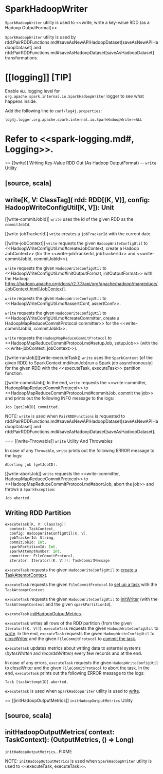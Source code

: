 # SparkHadoopWriter

`SparkHadoopWriter` utility is used to <<write, write a key-value RDD (as a Hadoop OutputFormat)>>.

`SparkHadoopWriter` utility is used by rdd:PairRDDFunctions.md#saveAsNewAPIHadoopDataset[saveAsNewAPIHadoopDataset] and rdd:PairRDDFunctions.md#saveAsHadoopDataset[saveAsHadoopDataset] transformations.

[[logging]]
[TIP]
====
Enable `ALL` logging level for `org.apache.spark.internal.io.SparkHadoopWriter` logger to see what happens inside.

Add the following line to `conf/log4j.properties`:

```
log4j.logger.org.apache.spark.internal.io.SparkHadoopWriter=ALL
```

Refer to <<spark-logging.md#, Logging>>.
====

== [[write]] Writing Key-Value RDD Out (As Hadoop OutputFormat) -- `write` Utility

[source, scala]
----
write[K, V: ClassTag](
  rdd: RDD[(K, V)],
  config: HadoopWriteConfigUtil[K, V]): Unit
----

[[write-commitJobId]]
`write` uses the id of the given RDD as the `commitJobId`.

[[write-jobTrackerId]]
`write` creates a `jobTrackerId` with the current date.

[[write-jobContext]]
`write` requests the given `HadoopWriteConfigUtil` to <<HadoopWriteConfigUtil.md#createJobContext, create a Hadoop JobContext>> (for the <<write-jobTrackerId, jobTrackerId>> and <<write-commitJobId, commitJobId>>).

`write` requests the given `HadoopWriteConfigUtil` to <<HadoopWriteConfigUtil.md#initOutputFormat, initOutputFormat>> with the Hadoop https://hadoop.apache.org/docs/r2.7.3/api/org/apache/hadoop/mapreduce/JobContext.html[JobContext].

`write` requests the given `HadoopWriteConfigUtil` to <<HadoopWriteConfigUtil.md#assertConf, assertConf>>.

`write` requests the given `HadoopWriteConfigUtil` to <<HadoopWriteConfigUtil.md#createCommitter, create a HadoopMapReduceCommitProtocol committer>> for the <<write-commitJobId, commitJobId>>.

`write` requests the `HadoopMapReduceCommitProtocol` to <<HadoopMapReduceCommitProtocol.md#setupJob, setupJob>> (with the <<write-jobContext, jobContext>>).

[[write-runJob]][[write-executeTask]]
`write` uses the `SparkContext` (of the given RDD) to SparkContext.md#runJob[run a Spark job asynchronously] for the given RDD with the <<executeTask, executeTask>> partition function.

[[write-commitJob]]
In the end, `write` requests the <<write-committer, HadoopMapReduceCommitProtocol>> to <<HadoopMapReduceCommitProtocol.md#commitJob, commit the job>> and prints out the following INFO message to the logs:

```
Job [getJobID] committed.
```

NOTE: `write` is used when `PairRDDFunctions` is requested to rdd:PairRDDFunctions.md#saveAsNewAPIHadoopDataset[saveAsNewAPIHadoopDataset] and rdd:PairRDDFunctions.md#saveAsHadoopDataset[saveAsHadoopDataset].

=== [[write-Throwable]] `write` Utility And Throwables

In case of any `Throwable`, `write` prints out the following ERROR message to the logs:

```
Aborting job [getJobID].
```

[[write-abortJob]]
`write` requests the <<write-committer, HadoopMapReduceCommitProtocol>> to <<HadoopMapReduceCommitProtocol.md#abortJob, abort the job>> and throws a `SparkException`:

```text
Job aborted.
```

## <span id="executeTask"> Writing RDD Partition

```scala
executeTask[K, V: ClassTag](
  context: TaskContext,
  config: HadoopWriteConfigUtil[K, V],
  jobTrackerId: String,
  commitJobId: Int,
  sparkPartitionId: Int,
  sparkAttemptNumber: Int,
  committer: FileCommitProtocol,
  iterator: Iterator[(K, V)]): TaskCommitMessage
```

`executeTask` requests the given `HadoopWriteConfigUtil` to [create a TaskAttemptContext](HadoopWriteConfigUtil.md#createTaskAttemptContext).

`executeTask` requests the given `FileCommitProtocol` to [set up a task](FileCommitProtocol.md#setupTask) with the `TaskAttemptContext`.

`executeTask` requests the given `HadoopWriteConfigUtil` to [initWriter](HadoopWriteConfigUtil.md#initWriter) (with the `TaskAttemptContext` and the given `sparkPartitionId`).

`executeTask` [initHadoopOutputMetrics](#initHadoopOutputMetrics).

`executeTask` writes all rows of the RDD partition (from the given `Iterator[(K, V)]`). `executeTask` requests the given `HadoopWriteConfigUtil` to [write](HadoopWriteConfigUtil.md#write). In the end, `executeTask` requests the given `HadoopWriteConfigUtil` to [closeWriter](HadoopWriteConfigUtil.md#closeWriter) and the given `FileCommitProtocol` to [commit the task](FileCommitProtocol.md#commitTask).

`executeTask` updates metrics about writing data to external systems (*bytesWritten* and *recordsWritten*) every few records and at the end.

In case of any errors, `executeTask` requests the given `HadoopWriteConfigUtil` to [closeWriter](HadoopWriteConfigUtil.md#closeWriter) and the given `FileCommitProtocol` to [abort the task](FileCommitProtocol.md#abortTask). In the end, `executeTask` prints out the following ERROR message to the logs:

```text
Task [taskAttemptID] aborted.
```

`executeTask` is used when `SparkHadoopWriter` utility is used to [write](#write).

== [[initHadoopOutputMetrics]] `initHadoopOutputMetrics` Utility

[source, scala]
----
initHadoopOutputMetrics(
  context: TaskContext): (OutputMetrics, () => Long)
----

`initHadoopOutputMetrics`...FIXME

NOTE: `initHadoopOutputMetrics` is used when `SparkHadoopWriter` utility is used to <<executeTask, executeTask>>.
